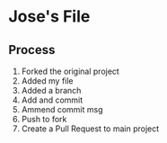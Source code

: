 # Jose's File

## Process

1. Forked the original project
2. Added my file
3. Added a branch
4. Add and commit
5. Ammend commit msg
6. Push to fork
7. Create a Pull Request to main project
